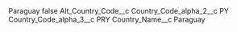 <?xml version="1.0" encoding="UTF-8"?>
<CustomMetadata xmlns="http://soap.sforce.com/2006/04/metadata" xmlns:xsi="http://www.w3.org/2001/XMLSchema-instance" xmlns:xsd="http://www.w3.org/2001/XMLSchema">
    <label>Paraguay</label>
    <protected>false</protected>
    <values>
        <field>Alt_Country_Code__c</field>
        <value xsi:nil="true"/>
    </values>
    <values>
        <field>Country_Code_alpha_2__c</field>
        <value xsi:type="xsd:string">PY</value>
    </values>
    <values>
        <field>Country_Code_alpha_3__c</field>
        <value xsi:type="xsd:string">PRY</value>
    </values>
    <values>
        <field>Country_Name__c</field>
        <value xsi:type="xsd:string">Paraguay</value>
    </values>
</CustomMetadata>
